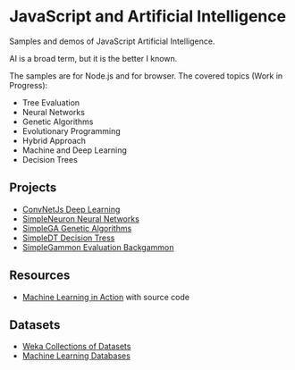 # JavaScript and Artificial Intelligence

Samples and demos of JavaScript Artificial Intelligence.

AI is a broad term, but it is the better I known.

The samples are for Node.js and for browser. The covered topics (Work in Progress):

- Tree Evaluation
- Neural Networks
- Genetic Algorithms
- Evolutionary Programming
- Hybrid Approach
- Machine and Deep Learning
- Decision Trees

## Projects

- [ConvNetJs Deep Learning](http://cs.stanford.edu/people/karpathy/convnetjs/)
- [SimpleNeuron Neural Networks](https://github.com/ajlopez/SimpleNeuron)
- [SimpleGA Genetic Algorithms](https://github.com/ajlopez/SimpleGA)
- [SimpleDT Decision Tress](https://github.com/ajlopez/SimpleDT)
- [SimpleGammon Evaluation Backgammon](https://github.com/ajlopez/SimpleGammon)

## Resources

- [Machine Learning in Action](http://www.manning.com/pharrington/) with source code

## Datasets

- [Weka Collections of Datasets](http://www.cs.waikato.ac.nz/ml/weka/datasets.html)
- [Machine Learning Databases](http://archive.ics.uci.edu/ml/machine-learning-databases/)

